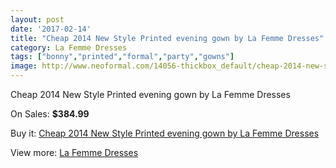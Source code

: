 ```yaml
---
layout: post
date: '2017-02-14'
title: "Cheap 2014 New Style Printed evening gown by La Femme Dresses"
category: La Femme Dresses
tags: ["bonny","printed","formal","party","gowns"]
image: http://www.neoformal.com/14056-thickbox_default/cheap-2014-new-style-printed-evening-gown-by-la-femme-dresses.jpg
---
```

Cheap 2014 New Style Printed evening gown by La Femme Dresses

On Sales: **$384.99**
<a href="https://www.neoformal.com/en/la-femme-dresses-2014/4826-cheap-2014-new-style-printed-evening-gown-by-la-femme-dresses.html"><amp-img layout="responsive" width="600" height="600" src="//www.neoformal.com/14056-thickbox_default/cheap-2014-new-style-printed-evening-gown-by-la-femme-dresses.jpg" alt="Cheap 2014 New Style Printed evening gown by La Femme Dresses 0" /></a>
<a href="https://www.neoformal.com/en/la-femme-dresses-2014/4826-cheap-2014-new-style-printed-evening-gown-by-la-femme-dresses.html"><amp-img layout="responsive" width="600" height="600" src="//www.neoformal.com/14058-thickbox_default/cheap-2014-new-style-printed-evening-gown-by-la-femme-dresses.jpg" alt="Cheap 2014 New Style Printed evening gown by La Femme Dresses 1" /></a>
<a href="https://www.neoformal.com/en/la-femme-dresses-2014/4826-cheap-2014-new-style-printed-evening-gown-by-la-femme-dresses.html"><amp-img layout="responsive" width="600" height="600" src="//www.neoformal.com/14057-thickbox_default/cheap-2014-new-style-printed-evening-gown-by-la-femme-dresses.jpg" alt="Cheap 2014 New Style Printed evening gown by La Femme Dresses 2" /></a>

Buy it: [Cheap 2014 New Style Printed evening gown by La Femme Dresses](https://www.neoformal.com/en/la-femme-dresses-2014/4826-cheap-2014-new-style-printed-evening-gown-by-la-femme-dresses.html "Cheap 2014 New Style Printed evening gown by La Femme Dresses")

View more: [La Femme Dresses](https://www.neoformal.com/en/56-la-femme-dresses-2014 "La Femme Dresses")